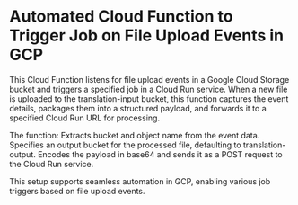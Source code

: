 # Automated Cloud Function to Trigger Job on File Upload Events in GCP
This Cloud Function listens for file upload events in a Google Cloud Storage bucket and triggers a specified job in a Cloud Run service. When a new file is uploaded to the translation-input bucket, this function captures the event details, packages them into a structured payload, and forwards it to a specified Cloud Run URL for processing.

The function:
 Extracts bucket and object name from the event data.
 Specifies an output bucket for the processed file, defaulting to translation-output.
 Encodes the payload in base64 and sends it as a POST request to the Cloud Run service.

This setup supports seamless automation in GCP, enabling various job triggers based on file upload events.

